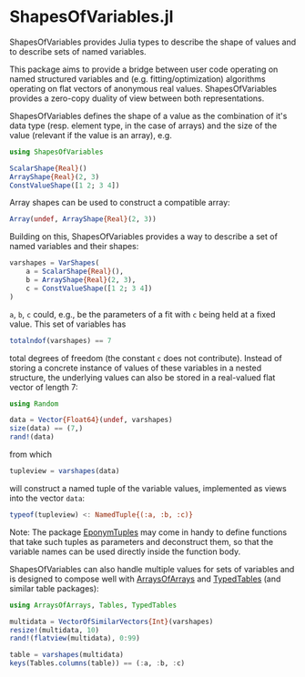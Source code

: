 # ShapesOfVariables.jl

ShapesOfVariables provides Julia types to describe the shape of values and
to describe sets of named variables.

This package aims to provide a bridge between user code operating on named
structured variables and (e.g. fitting/optimization) algorithms operating on
flat vectors of anonymous real values. ShapesOfVariables provides a zero-copy
duality of view between both representations.

ShapesOfVariables defines the shape of a value as the combination of it's data
type (resp. element type, in the case of arrays) and the size of the value
(relevant if the value is an array), e.g.

```julia
using ShapesOfVariables

ScalarShape{Real}()
ArrayShape{Real}(2, 3)
ConstValueShape([1 2; 3 4])
```

Array shapes can be used to construct a compatible array:

```julia
Array(undef, ArrayShape{Real}(2, 3))
```

Building on this, ShapesOfVariables provides a way to describe a set of
named variables and their shapes:

```julia
varshapes = VarShapes(
    a = ScalarShape{Real}(),
    b = ArrayShape{Real}(2, 3),
    c = ConstValueShape([1 2; 3 4])
)
```

`a`, `b`, `c` could, e.g., be the parameters of a fit with `c` being held at
a fixed value. This set of variables has

```julia
totalndof(varshapes) == 7
```

total degrees of freedom (the constant `c` does not contribute). Instead of
storing a concrete instance of values of these variables in a nested
structure, the underlying values can also be stored in a real-valued flat
vector of length 7:

```julia
using Random

data = Vector{Float64}(undef, varshapes)
size(data) == (7,)
rand!(data)
```

from which

```julia
tupleview = varshapes(data)
```

will construct a named tuple of the variable values, implemented as views
into the vector `data`:

```julia
typeof(tupleview) <: NamedTuple{(:a, :b, :c)}
```

Note: The package [EponymTuples](https://github.com/tpapp/EponymTuples.jl)
may come in handy to define functions that take such tuples as
parameters and deconstruct them, so that the variable names can be used
directly inside the function body.

ShapesOfVariables can also handle multiple values for sets of variables and
is designed to compose well with
[ArraysOfArrays](https://github.com/oschulz/ArraysOfArrays.jl) and
[TypedTables](https://github.com/FugroRoames/TypedTables.jl)
(and similar table packages):

```julia
using ArraysOfArrays, Tables, TypedTables

multidata = VectorOfSimilarVectors{Int}(varshapes)
resize!(multidata, 10)
rand!(flatview(multidata), 0:99)

table = varshapes(multidata)
keys(Tables.columns(table)) == (:a, :b, :c)
```
